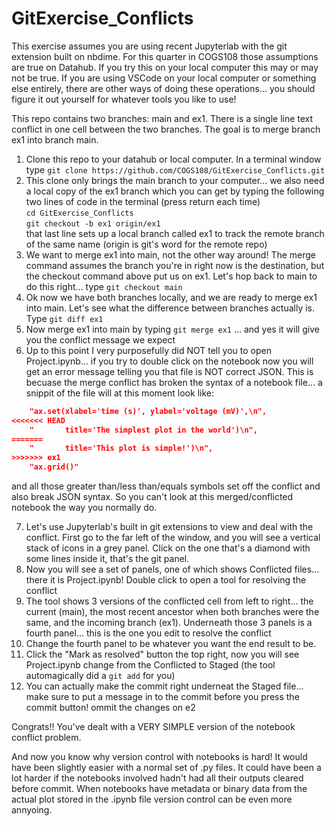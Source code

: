 # GitExercise_Conflicts

This exercise assumes you are using recent Jupyterlab with the git extension built on nbdime.  For this quarter in COGS108 those assumptions are true on Datahub. If you try this on your local computer this may or may not be true. If you are using VSCode on your local computer or something else entirely, there are other ways of doing these operations... you should figure it out yourself for whatever tools you like to use!

This repo contains two branches: main and ex1. There is a single line text conflict in one cell between the two branches. The goal is to merge branch ex1 into branch main.


1. Clone this repo to your datahub or local computer. In a terminal window type `git clone https://github.com/COGS108/GitExercise_Conflicts.git`
2. This clone only brings the main branch to your computer... we also need a local copy of the ex1 branch which you can get by typing the following two lines of code in the terminal (press return each time)<br>
`cd GitExercise_Conflicts`<br>
`git checkout -b ex1 origin/ex1`<br>
that last line sets up a local branch called ex1 to track the remote branch of the same name (origin is git's word for the remote repo)
3. We want to merge ex1 into main, not the other way around! The merge command assumes the branch you're in right now is the destination, but the checkout command above put us on ex1.  Let's hop back to main to do this right... type `git checkout main`
4. Ok now we have both branches locally, and we are ready to merge ex1 into main. Let's see what the difference between branches actually is.  Type `git diff ex1`
5. Now merge ex1 into main by typing `git merge ex1` ... and yes it will give you the conflict message we expect
6. Up to this point I very purposefully did NOT tell you to open Project.ipynb... if you try to double click on the notebook now you will get an error message telling you that file is NOT correct JSON. This is becuase the merge conflict has broken the syntax of a notebook file... a snippit of the file will at this moment look like:
```JSON
    "ax.set(xlabel='time (s)', ylabel='voltage (mV)',\n",
<<<<<<< HEAD
    "       title='The simplest plot in the world')\n",
=======
    "       title='This plot is simple!')\n",
>>>>>>> ex1
    "ax.grid()"
```
and all those greater than/less than/equals symbols set off the conflict and also break JSON syntax.  So you can't look at this merged/conflicted notebook the way you normally do.

7. Let's use Jupyterlab's built in git extensions to view and deal with the conflict.  First go to the far left of the window, and you will see a vertical stack of icons in a grey panel.  Click on the one that's a diamond with some lines inside it, that's the git panel. 
8. Now you will see a set of panels, one of which shows Conflicted files... there it is Project.ipynb!  Double click to open a tool for resolving the conflict
9. The tool shows 3 versions of the conflicted cell from left to right... the current (main), the most recent ancestor when both branches were the same, and the incoming branch (ex1). Underneath those 3 panels is a fourth panel... this is the one you edit to resolve the conflict
10. Change the fourth panel to be whatever you want the end result to be. 
11. Click the "Mark as resolved" button the top right, now you will see Project.ipynb change from the Conflicted to Staged (the tool automagically did a `git add` for you)
12. You can actually make the commit right underneat the Staged file... make sure to put a message in to the commit before you press the commit button!
ommit the changes on e2
   

Congrats!! You've dealt with a VERY SIMPLE version of the notebook conflict problem. 

And now you know why version control with notebooks is hard!  It would have been slightly easier with a normal set of .py files.  It could have been a lot harder if the notebooks involved hadn't had all their outputs cleared before commit.  When notebooks have metadata or binary data from the actual plot stored in the .ipynb file version control can be even more annyoing. 
